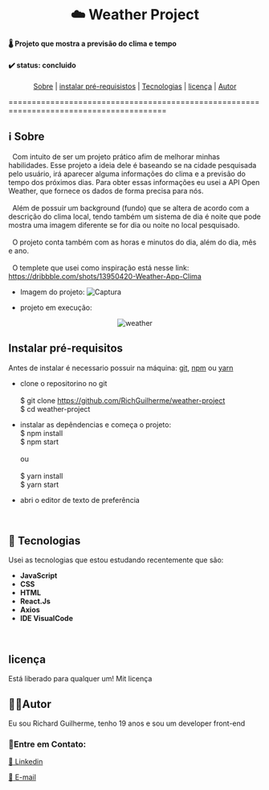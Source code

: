 <h1 align="center">
 ☁️ Weather Project
</h1>
<h4>🌡️ Projeto que mostra a previsão do clima e tempo </h4>
<h4> ✔️ status: concluido </h4>

<p align="center">
 <a href="#information_source-Sobre">Sobre</a> |
 <a href="#-instalar-pré-requisistos">instalar pré-requisistos<a/> |
 <a href="#-tecnologias">Tecnologias</a> | 
 <a href="#-licença-">licença</a> | 
 <a href="#autor">Autor</a> 
</p>
========================================================================================

## :information_source: Sobre
&nbsp; Com intuito de ser um projeto prático afim de melhorar minhas habilidades. Esse projeto a ideia dele é baseando se na cidade pesquisada pelo usuário, irá aparecer alguma informações do clima e a previsão do tempo dos próximos dias. Para obter essas informações eu usei a API Open Weather, que fornece os dados de forma precisa para nós.
<br></br>
&nbsp; Além de possuir um background (fundo) que se altera de acordo com a descrição do clima local, tendo também um sistema de dia é noite que pode mostra uma imagem diferente se for dia ou noite no local pesquisado.
<br></br>
&nbsp; O projeto conta também com as horas e minutos do dia, além do dia, mês e ano.
<br></br>
&nbsp; O templete que usei como inspiração está nesse link: https://dribbble.com/shots/13950420-Weather-App-Clima 

- Imagem do projeto:
![Captura](https://github.com/RichGuilherme/weather-project/blob/main/src/assets/readme/Captura%20de%20tela%20de%202023-02-26%2017-08-58.png)

- projeto em execução:
<p align="center">
  <img src="https://github.com/RichGuilherme/weather-project/blob/main/src/assets/readme/WhatsApp%20Video%202023-02-23%20at%2015.16.03.gif" alt="weather">
</p>


## Instalar pré-requisitos
Antes de instalar é necessario possuir na máquina: [git](https://git-scm.com), [npm]((https://docs.npmjs.com/cli/v6/commands/npm-install)) ou [yarn](https://classic.yarnpkg.com/lang/en/docs/install/#debian-stable) 

- clone o repositorino no git <br><br>
$ git clone https://github.com/RichGuilherme/weather-project <br>
$ cd weather-project

- instalar as depêndencias e começa o projeto:<br>
$ npm install <br>
$ npm start <br><br>
ou <br><br>
$ yarn install <br>
$ yarn start

- abri o editor de texto de preferência 

<br>

## 🚀 Tecnologias 
Usei as tecnologias que estou estudando recentemente que são:
- **JavaScript**
- **CSS**
- **HTML**
- **React.Js** 
- **Axios**
- **IDE VisualCode**

<br>
<h2> licença </h2> 
Está liberado para qualquer um! Mit licença

<br>

## 👨‍🎓Autor
Eu sou Richard Guilherme, tenho 19 anos e sou um developer front-end
### 👋Entre em Contato:

[:link: Linkedin](https://www.linkedin.com/in/richard-guilherme-396886228)

[:e-mail: E-mail](richard.guilhermeAS@hotmail.com )
